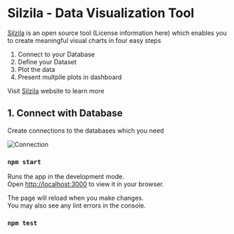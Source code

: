 # Silzila - Data Visualization Tool

[Silzila](https://silzila.org/) is an open source tool (License information here) which enables you
to create meaningful visual charts in four easy steps

1. Connect to your Database
2. Define your Dataset
3. Plot the data
4. Present multpile plots in dashboard

Visit [Silzila](https://silzila.org/) website to learn more

## 1. Connect with Database

Create connections to the databases which you need

![Connection](silzila/silzila-frontend/dataConnection.png)

### `npm start`

Runs the app in the development mode.\
Open [http://localhost:3000](http://localhost:3000) to view it in your browser.

The page will reload when you make changes.\
You may also see any lint errors in the console.

### `npm test`
